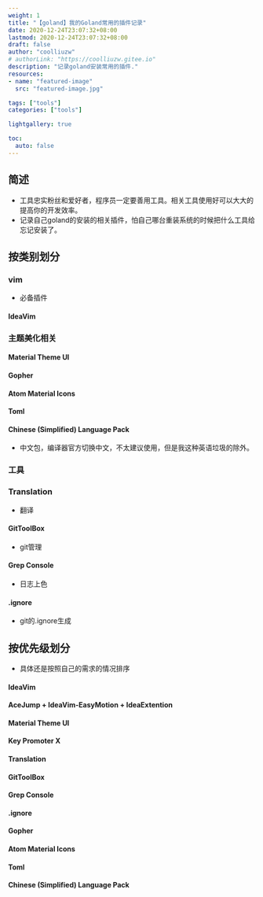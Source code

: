 ```yaml
---
weight: 1
title: "【goland】我的Goland常用的插件记录"
date: 2020-12-24T23:07:32+08:00
lastmod: 2020-12-24T23:07:32+08:00
draft: false
author: "coolliuzw"
# authorLink: "https://coolliuzw.gitee.io"
description: "记录goland安装常用的插件."
resources:
- name: "featured-image"
  src: "featured-image.jpg"

tags: ["tools"]
categories: ["tools"]

lightgallery: true

toc:
  auto: false
---
```




<!--more-->

## 简述

- 工具忠实粉丝和爱好者，程序员一定要善用工具。相关工具使用好可以大大的提高你的开发效率。
- 记录自己goland的安装的相关插件，怕自己哪台重装系统的时候把什么工具给忘记安装了。

## 按类别划分

### vim

- 必备插件

#### IdeaVim

### 主题美化相关

#### Material Theme UI

#### Gopher

#### Atom Material Icons

#### Toml

#### Chinese (Simplified) Language Pack

- 中文包，编译器官方切换中文，不太建议使用，但是我这种英语垃圾的除外。

### 工具

### Translation

- 翻译

#### GitToolBox

- git管理

#### Grep Console

- 日志上色

#### .ignore

- git的.ignore生成

## 按优先级划分

- 具体还是按照自己的需求的情况排序

#### IdeaVim

#### AceJump + IdeaVim-EasyMotion + IdeaExtention

#### Material Theme UI

#### Key Promoter X

#### Translation

#### GitToolBox

#### Grep Console

#### .ignore

#### Gopher

#### Atom Material Icons

#### Toml

#### Chinese (Simplified) Language Pack
